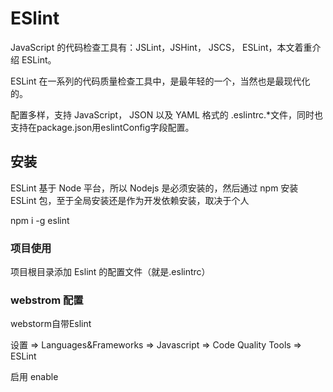 

# ESlint

 JavaScript 的代码检查工具有：JSLint，JSHint， JSCS， ESLint，本文着重介绍 ESLint。

 ESLint 在一系列的代码质量检查工具中，是最年轻的一个，当然也是最现代化的。

 配置多样，支持 JavaScript， JSON 以及 YAML 格式的 .eslintrc.*文件，同时也支持在package.json用eslintConfig字段配置。



## 安装

ESLint 基于 Node 平台，所以 Nodejs 是必须安装的，然后通过 npm 安装 ESLint 包，至于全局安装还是作为开发依赖安装，取决于个人


npm i -g eslint


### 项目使用

项目根目录添加 Eslint 的配置文件（就是.eslintrc）


### webstrom 配置

webstorm自带Eslint

设置 => Languages&Frameworks => Javascript => Code Quality Tools => ESLint

启用 enable 




